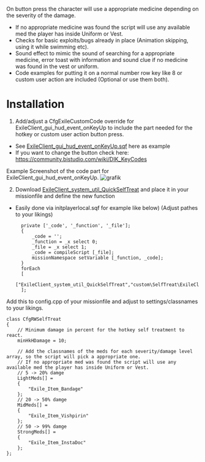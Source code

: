 On button press the character will use a appropriate medicine depending on the severity of the damage.
- If no appropriate medicine was found the script will use any available med the player has inside Uniform or Vest.
- Checks for basic exploits/bugs already in place (Animation skipping, using it while swimming etc).
- Sound effect to mimic the sound of searching for a appropriate medicine, error toast with information and sound clue if no medicine was found in the vest or uniform.
- Code examples for putting it on a normal number row key like 8 or custom user action are included (Optional or use them both). 

# Installation
1. Add/adjust a CfgExileCustomCode override for ExileClient_gui_hud_event_onKeyUp to include the part needed for the hotkey or custom user action button press.
- See [ExileClient_gui_hud_event_onKeyUp.sqf](https://github.com/ELRabito/ExileMod---Self-Treatment-Hotkey/blob/main/ExileClient_gui_hud_event_onKeyUp.sqf) here as example 
- If you want to change the button check here: https://community.bistudio.com/wiki/DIK_KeyCodes

Example Screenshot of the code part for ExileClient_gui_hud_event_onKeyUp.
![grafik](https://github.com/ELRabito/ExileMod---Self-Treatment-Hotkey/assets/39779934/8e2fedcd-9849-4aae-b47d-74b2db71fec6)

2. Download [ExileClient_system_util_QuickSelfTreat](https://github.com/ELRabito/ExileMod---Self-Treatment-Hotkey/blob/main/ExileClient_system_util_QuickSelfTreat.sqf) and place it in your missionfile and define the new function
- Easily done via initplayerlocal.sqf for example like below) (Adjust pathes to your likings)

		private ['_code', '_function', '_file'];
		{
			_code = '';
			_function = _x select 0;
			_file = _x select 1;
			_code = compileScript [_file];
			missionNamespace setVariable [_function, _code];
		}
		forEach
		[
			["ExileClient_system_util_QuickSelfTreat","custom\SelfTreat\ExileClient_system_util_QuickSelfTreat.sqf"]
		];


Add this to config.cpp of your missionfile and adjust to settings/classnames to your likings.

	class CfgRWSelfTreat
	{
		// Minimum damage in percent for the hotkey self treatment to react.
		minHkHDamage = 10;
		
		// Add the classnames of the meds for each severity/damage level array, so the script will pick a appropriate one.
		// If no appropriate med was found the script will use any available med the player has inside Uniform or Vest.
		// 5 -> 20% damge
		LightMeds[] =
		{
			"Exile_Item_Bandage"
		};
		// 20 -> 50% damge
		MidMeds[] =
		{
			"Exile_Item_Vishpirin"
		};
		// 50 -> 99% damge
		StrongMeds[] =
		{
			"Exile_Item_InstaDoc"
		};
	};
